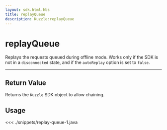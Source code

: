 ```yaml
---
layout: sdk.html.hbs
title: replayQueue
description: Kuzzle:replayQueue
---
```


# replayQueue

Replays the requests queued during offline mode. Works only if the SDK is not in a `disconnected` state, and if the `autoReplay` option is set to `false`.

---

## Return Value

Returns the `Kuzzle` SDK object to allow chaining.

## Usage

<<< ./snippets/replay-queue-1.java
